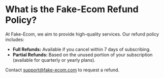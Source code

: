 # What is the Fake-Ecom Refund Policy?

At Fake-Ecom, we aim to provide high-quality services. Our refund policy includes:

- **Full Refunds:** Available if you cancel within 7 days of subscribing.
- **Partial Refunds:** Based on the unused portion of your subscription (available for quarterly or yearly plans).

Contact [support@fake-ecom.com](mailto:support@fake-ecom.com) to request a refund.
